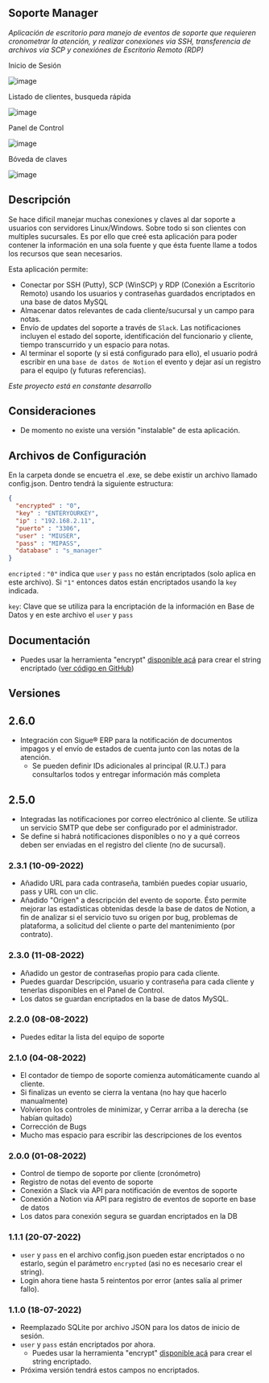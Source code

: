 ## Soporte Manager
*Aplicación de escritorio para manejo de eventos de soporte que requieren cronometrar la atención, y realizar conexiones via SSH, transferencia de archivos via SCP y conexiónes de Escritorio Remoto (RDP)*

Inicio de Sesión

![image](https://user-images.githubusercontent.com/85537653/184450629-f51d652c-57bf-4d82-b761-c12586bad61c.png)

Listado de clientes, busqueda rápida

![image](https://user-images.githubusercontent.com/85537653/184450681-82d5998d-5273-44a8-9d2d-49ee708a85d2.png)

Panel de Control

![image](https://user-images.githubusercontent.com/85537653/184450717-84ce4d78-8b0a-4db5-8e7c-7ae495859a1e.png)

Bóveda de claves

![image](https://user-images.githubusercontent.com/85537653/184451558-67b54886-bd70-4607-9637-fa6922909c47.png)

## Descripción
Se hace dificil manejar muchas conexiones y claves al dar soporte a usuarios con servidores Linux/Windows. Sobre todo si son clientes con multiples sucursales.
Es por ello que creé esta aplicación para poder contener la información en una sola fuente y que ésta fuente llame a todos los recursos que sean necesarios.

Esta aplicación permite:

- Conectar por SSH (Putty), SCP (WinSCP) y RDP (Conexión a Escritorio Remoto) usando los usuarios y contraseñas guardados encriptados en una base de datos MySQL
- Almacenar datos relevantes de cada cliente/sucursal y un campo para notas.
- Envío de updates del soporte a través de `Slack`. Las notificaciones incluyen el estado del soporte, identificación del funcionario y cliente, tiempo transcurrido y un espacio para notas.
- Al terminar el soporte (y si está configurado para ello), el usuario podrá escribir en una `base de datos de Notion` el evento y dejar así un registro para el equipo (y futuras referencias).

_Este proyecto está en constante desarrollo_


## Consideraciones
- De momento no existe una versión "instalable" de esta aplicación.

## Archivos de Configuración
En la carpeta donde se encuetra el .exe, se debe existir un archivo llamado config.json. Dentro tendrá la siguiente estructura:
```json
{
  "encrypted" : "0",
  "key" : "ENTERYOURKEY",
  "ip" : "192.168.2.11",
  "puerto" : "3306",
  "user" : "MIUSER",
  "pass" : "MIPASS",
  "database" : "s_manager"
}
```
`encripted` : `"0"` indica que `user` y `pass` no están encriptados (solo aplica en este archivo). Si `"1"` entonces datos están encriptados usando la `key` indicada.

`key`: Clave que se utiliza para la encriptación de la información en Base de Datos y en este archivo el `user` y `pass`

## Documentación
- Puedes usar la herramienta "encrypt" [disponible acá](https://github.com/EricConchaParra/encrypt/releases/download/Stable/Encriptador.exe) para crear el string encriptado ([ver código en GitHub](https://github.com/EricConchaParra/encrypt))

## Versiones
## 2.6.0
- Integración con Sigue® ERP para la notificación de documentos impagos y el envío de estados de cuenta junto con las notas de la atención.
  - Se pueden definir IDs adicionales al principal (R.U.T.) para consultarlos todos y entregar información más completa

## 2.5.0
- Integradas las notificaciones por correo electrónico al cliente. Se utiliza un servicio SMTP que debe ser configurado por el administrador.
- Se define si habrá notificaciones disponibles o no y a qué correos deben ser enviadas en el registro del cliente (no de sucursal).

### 2.3.1 (10-09-2022)
- Añadido URL para cada contraseña, también puedes copiar usuario, pass y URL con un clic.
- Añadido "Origen" a descripción del evento de soporte. Ésto permite mejorar las estadísticas obtenidas desde la base de datos de Notion, a fin de analizar si el servicio tuvo su origen por bug, problemas de plataforma, a solicitud del cliente o parte del mantenimiento (por contrato).

### 2.3.0 (11-08-2022)
- Añadido un gestor de contraseñas propio para cada cliente.
- Puedes guardar Descripción, usuario y contraseña para cada cliente y tenerlas disponibles
en el Panel de Control. 
- Los datos se guardan encriptados en la base de datos MySQL.

### 2.2.0 (08-08-2022)
- Puedes editar la lista del equipo de soporte

### 2.1.0 (04-08-2022)
- El contador de tiempo de soporte comienza automáticamente cuando al cliente.
- Si finalizas un evento se cierra la ventana (no hay que hacerlo manualmente)
- Volvieron los controles de minimizar, y Cerrar arriba a la derecha (se habían quitado)
- Corrección de Bugs
- Mucho mas espacio para escribir las descripciones de los eventos

### 2.0.0 (01-08-2022)
- Control de tiempo de soporte por cliente (cronómetro)
- Registro de notas del evento de soporte
- Conexión a Slack via API para notificación de eventos de soporte
- Conexión a Notion via API para registro de eventos de soporte en base de datos
- Los datos para conexión segura se guardan encriptados en la DB
### 1.1.1 (20-07-2022)
- `user` y `pass` en el archivo config.json pueden estar encriptados o no estarlo, según el parámetro `encrypted` (asi no es necesario crear el string).
- Login ahora tiene hasta 5 reintentos por error (antes salía al primer fallo).
### 1.1.0 (18-07-2022)
- Reemplazado SQLite por archivo JSON para los datos de inicio de sesión.
- `user` y `pass` están encriptados por ahora.
    - Puedes usar la herramienta "encrypt" [disponible acá](https://github.com/EricConchaParra/encrypt/releases/download/Stable/Encriptador.exe) para crear el string encriptado.
- Próxima versión tendrá estos campos no encriptados.
